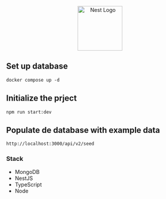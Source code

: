 <p align="center">
  <a href="http://nestjs.com/" target="blank"><img src="https://nestjs.com/img/logo-small.svg" width="120" alt="Nest Logo" /></a>
</p>

## Set up database

```
docker compose up -d
```

## Initialize the prject

```
npm run start:dev
```

## Populate de database with example data

```
http://localhost:3000/api/v2/seed
```

### Stack

- MongoDB
- NestJS
- TypeScript
- Node
